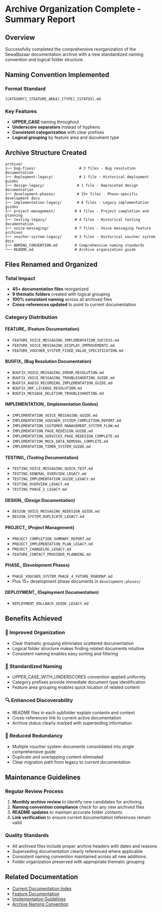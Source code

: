 # Archive Organization Complete - Summary Report

## Overview

Successfully completed the comprehensive reorganization of the SewaBazaar documentation archive with a new standardized naming convention and logical folder structure.

## Naming Convention Implemented

### Format Standard
```
[CATEGORY]_[FEATURE_AREA]_[TYPE]_[STATUS].md
```

### Key Features
- **UPPER_CASE** naming throughout
- **Underscore separators** instead of hyphens  
- **Consistent categorization** with clear prefixes
- **Logical grouping** by feature area and document type

## Archive Structure Created

```
archive/
├── bug-fixes/                    # 3 files - Bug resolution documentation
├── deployment-legacy/            # 1 file - Historical deployment guides  
├── design-legacy/               # 1 file - Deprecated design documentation
├── development-phases/          # 15+ files - Phase-specific development docs
├── implementation-legacy/       # 6 files - Legacy implementation guides
├── project-management/         # 4 files - Project completion and planning
├── testing-legacy/             # 4 files - Historical testing documentation
├── voice-messaging/            # 7 files - Voice messaging feature archives
├── voucher-system-legacy/      # 3 files - Historical voucher system docs
├── NAMING_CONVENTION.md        # Comprehensive naming standards
└── README.md                   # Archive organization guide
```

## Files Renamed and Organized

### Total Impact
- **45+ documentation files** reorganized
- **9 thematic folders** created with logical grouping
- **100% consistent naming** across all archived files
- **Cross-references updated** to point to current documentation

### Category Distribution

#### FEATURE_ (Feature Documentation)
- `FEATURE_VOICE_MESSAGING_IMPLEMENTATION_SUCCESS.md`
- `FEATURE_VOICE_MESSAGING_DISPLAY_IMPROVEMENTS.md`  
- `FEATURE_VOUCHER_SYSTEM_FIXED_VALUE_SPECIFICATION.md`

#### BUGFIX_ (Bug Resolution Documentation)
- `BUGFIX_VOICE_MESSAGING_ERROR_RESOLUTION.md`
- `BUGFIX_VOICE_MESSAGING_TROUBLESHOOTING_GUIDE.md`
- `BUGFIX_AUDIO_RECORDING_IMPLEMENTATION_GUIDE.md`
- `BUGFIX_DRF_LICENSE_RESOLUTION.md`
- `BUGFIX_MESSAGE_DELETION_TROUBLESHOOTING.md`

#### IMPLEMENTATION_ (Implementation Guides)  
- `IMPLEMENTATION_VOICE_MESSAGING_GUIDE.md`
- `IMPLEMENTATION_VOUCHER_SYSTEM_COMPLETION_REPORT.md`
- `IMPLEMENTATION_CUSTOMER_MANAGEMENT_SYSTEM_FLOW.md`
- `IMPLEMENTATION_PAGE_REDESIGN_GUIDE.md`
- `IMPLEMENTATION_SERVICES_PAGE_REDESIGN_COMPLETE.md`
- `IMPLEMENTATION_MOCK_DATA_REMOVAL_COMPLETE.md`
- `IMPLEMENTATION_TIMER_SYSTEM_GUIDE.md`

#### TESTING_ (Testing Documentation)
- `TESTING_VOICE_MESSAGING_QUICK_TEST.md`
- `TESTING_GENERAL_OVERVIEW_LEGACY.md`
- `TESTING_IMPLEMENTATION_GUIDE_LEGACY.md`
- `TESTING_OVERVIEW_LEGACY.md`
- `TESTING_PHASE_2_LEGACY.md`

#### DESIGN_ (Design Documentation)
- `DESIGN_VOICE_MESSAGING_REDESIGN_GUIDE.md`
- `DESIGN_SYSTEM_DUPLICATE_LEGACY.md`

#### PROJECT_ (Project Management)
- `PROJECT_COMPLETION_SUMMARY_REPORT.md`
- `PROJECT_IMPLEMENTATION_PLAN_LEGACY.md`
- `PROJECT_CHANGELOG_LEGACY.md`
- `FEATURE_CONTACT_PROVIDER_PLANNING.md`

#### PHASE_ (Development Phases)
- `PHASE_VOUCHER_SYSTEM_PHASE_4_FUTURE_ROADMAP.md`
- Plus 15+ development phase documents in `development-phases/`

#### DEPLOYMENT_ (Deployment Documentation)
- `DEPLOYMENT_ROLLBACK_GUIDE_LEGACY.md`

## Benefits Achieved

### 🎯 **Improved Organization**
- Clear thematic grouping eliminates scattered documentation
- Logical folder structure makes finding related documents intuitive
- Consistent naming enables easy sorting and filtering

### 📝 **Standardized Naming**
- UPPER_CASE_WITH_UNDERSCORES convention applied uniformly
- Category prefixes provide immediate document type identification
- Feature area grouping enables quick location of related content

### 🔍 **Enhanced Discoverability**  
- README files in each subfolder explain contents and context
- Cross-references link to current active documentation
- Archive status clearly marked with superseding information

### 🧹 **Reduced Redundancy**
- Multiple voucher system documents consolidated into single comprehensive guide
- Duplicate and overlapping content eliminated
- Clear migration path from legacy to current documentation

## Maintenance Guidelines

### Regular Review Process
1. **Monthly archive review** to identify new candidates for archiving
2. **Naming convention compliance** check for any new archived files
3. **README updates** to maintain accurate folder contents
4. **Link verification** to ensure current documentation references remain valid

### Quality Standards
- All archived files include proper archive headers with dates and reasons
- Superseding documentation clearly referenced where applicable  
- Consistent naming convention maintained across all new additions
- Folder organization preserved with appropriate thematic grouping

## Related Documentation

- [Current Documentation Index](../README.md)
- [Feature Documentation](../features/README.md) 
- [Implementation Guidelines](../implementation/README.md)
- [Archive Naming Convention](./NAMING_CONVENTION.md)